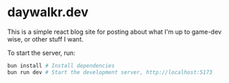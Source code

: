 # daywalkr.dev

This is a simple react blog site for posting about what I'm up to game-dev wise, or other stuff I want.

To start the server, run:

```bash
bun install # Install dependencies
bun run dev # Start the development server, http://localhost:5173
```
